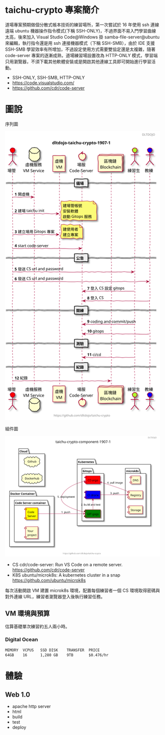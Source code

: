 # taichu-crypto 專案簡介

道場專案預期做個分散式帳本技術的練習場所，第一次嘗試於 16 年使用 ssh 連線遠端 ubuntu 機器操作指令模式(下稱 SSH-ONLY)，不過界面不易入門學習曲線太高，後來加入 Visual Studio Code@Windows 掛 samba-file-server@ubuntu 來編輯，執行指令還是用 ssh 連接機器模式（下稱 SSH-SMB），由於 IDE 支援 SSH-SMB 學習效率有所增加，不過設定使用方式需要雙協定還是太複雜，隨著 code-server 專案的逐漸成熟，道場練習場設置改為 HTTP-ONLY 模式，學習端只用瀏覽器，不須下載其他軟體安裝或是開啟其他連線工具即可開始進行學習活動。

- SSH-ONLY, SSH-SMB, HTTP-ONLY
- https://code.visualstudio.com/
- https://github.com/cdr/code-server

# 圖說

序列圖

![](uml/dltdojo-taichu-crypto-1907-1.svg)

組件圖

![](uml/taichu-crypto-component-1907-1.svg)


- CS cdr/code-server: Run VS Code on a remote server. https://github.com/cdr/code-server
- K8S ubuntu/microk8s: A kubernetes cluster in a snap https://github.com/ubuntu/microk8s

每次活動開啟 VM 建置 microk8s 環境，配置每個練習者一個 CS 環境取得密碼與對外連線 URL，練習者瀏覽器登入後執行練習任務。

## VM 環境與預算

估算基礎單次練習約五人兩小時。

### Digital Ocean 

```
MEMORY  VCPUS   SSD DISK    TRANSFER  PRICE
64GB    16      1,280 GB    9TB	      $0.476/hr
```

# 體驗 

## Web 1.0

- apache http server
- html
- build 
- test
- deploy
